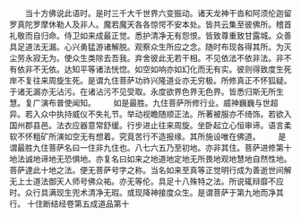 <!-- { "loadSidebar": true } -->
　　当十方佛说此语时。是时三千大千世界六变振动。诸天龙神干沓和阿须伦迦留罗真陀罗摩休勒人及非人。魔若魔天各各惊愕不安本处。皆共云集至彼佛所。稽首礼敬而自归命。侍卫如来成最正觉。悉护清净无有怨恨。皆致尊重致甘露城。众善具足道法无漏。心兴勇猛游诸解脱。观察众生所应之念。随时布现各得其所。为灭尘劳永寂无为。使众生类除去吾我。弃舍彼此无若干相。不见依法不依非法。非不有依非不无依。达知平等诸法恍惚。如空如响亦如幻化而无有实。彼则得致度生死岸不复往来周旋生死。是谓九住菩萨功祚兴隆道业亦无穷极。所修真正不怀狐疑。于诸无漏亦无沾污。在诸沾污不见受取。永度欲界色界无色界。皆悉归斯无所生慧。复广演布普使闻知。
　　如是最胜。九住菩萨所修行业。威神巍巍与世超异。若入众中执持威仪不失礼节。举动视瞻随顺正法。所著被服亦不绮饰。若欲入国州郡县邑。法衣应器意常舒缓。行步进止往来周旋。坐卧起立心恒审谛。语言柔软不怀粗矿所演如空无有想着。究竟苦行不造报缘。其所施设唯在佛道。
　　是谓最胜九住菩萨名曰一住非九住也。八七六五乃至初地。亦非其住。菩萨进修第十地法诚地谛地无恐惧地。亦复名曰如来之地道地定地无所畏地观地慧地自然性地。菩萨逮此十地之法。便无菩萨号字之称。当名如来至真等正觉明行成为善逝世间解无上士道法御天人师号佛众祐。亦无等伦。具足十八殊特之法。所说辄辩靡不应时。众行具满现生兜术清净无瑕。或现降神接度众生。是谓菩萨于第九地而净其行。
十住断结经卷第五成道品第十
